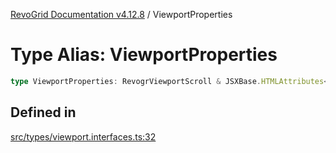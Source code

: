 [RevoGrid Documentation v4.12.8](README.md) / ViewportProperties

# Type Alias: ViewportProperties

```ts
type ViewportProperties: RevogrViewportScroll & JSXBase.HTMLAttributes<HTMLRevogrViewportScrollElement>;
```

## Defined in

[src/types/viewport.interfaces.ts:32](https://github.com/revolist/revogrid/blob/c3ca1940d3bbc95c0549378ff25b8d267352be31/src/types/viewport.interfaces.ts#L32)
